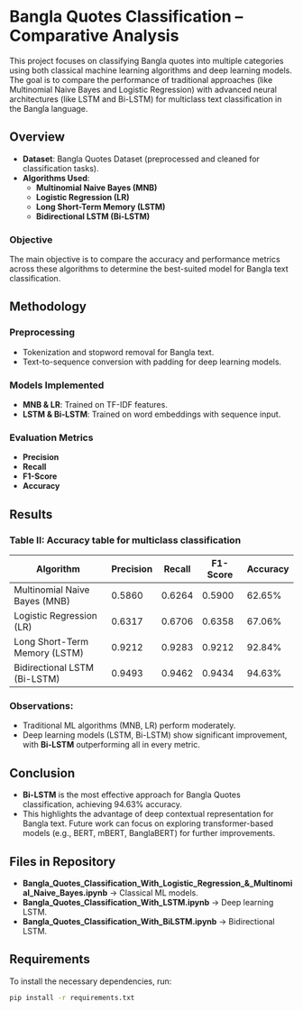
# Bangla Quotes Classification – Comparative Analysis
This project focuses on classifying Bangla quotes into multiple categories using both classical machine learning algorithms and deep learning models. The goal is to compare the performance of traditional approaches (like Multinomial Naive Bayes and Logistic Regression) with advanced neural architectures (like LSTM and Bi-LSTM) for multiclass text classification in the Bangla language.
## Overview
- **Dataset**: Bangla Quotes Dataset (preprocessed and cleaned for classification tasks).
- **Algorithms Used**:
  - **Multinomial Naive Bayes (MNB)**
  - **Logistic Regression (LR)**
  - **Long Short-Term Memory (LSTM)**
  - **Bidirectional LSTM (Bi-LSTM)**
### Objective
The main objective is to compare the accuracy and performance metrics across these algorithms to determine the best-suited model for Bangla text classification.
## Methodology
### Preprocessing
- Tokenization and stopword removal for Bangla text.
- Text-to-sequence conversion with padding for deep learning models.
### Models Implemented
- **MNB & LR**: Trained on TF-IDF features.
- **LSTM & Bi-LSTM**: Trained on word embeddings with sequence input.
### Evaluation Metrics
- **Precision**
- **Recall**
- **F1-Score**
- **Accuracy**
## Results
### Table II: Accuracy table for multiclass classification
| Algorithm                             | Precision | Recall | F1-Score | Accuracy  |
|---------------------------------------|-----------|--------|----------|-----------|
| Multinomial Naive Bayes (MNB)         | 0.5860    | 0.6264 | 0.5900   | 62.65%    |
| Logistic Regression (LR)              | 0.6317    | 0.6706 | 0.6358   | 67.06%    |
| Long Short-Term Memory (LSTM)         | 0.9212    | 0.9283 | 0.9212   | 92.84%    |
| Bidirectional LSTM (Bi-LSTM)          | 0.9493    | 0.9462 | 0.9434   | 94.63%    |
### Observations:
- Traditional ML algorithms (MNB, LR) perform moderately.
- Deep learning models (LSTM, Bi-LSTM) show significant improvement, with **Bi-LSTM** outperforming all in every metric.
## Conclusion
- **Bi-LSTM** is the most effective approach for Bangla Quotes classification, achieving 94.63% accuracy.
- This highlights the advantage of deep contextual representation for Bangla text.
Future work can focus on exploring transformer-based models (e.g., BERT, mBERT, BanglaBERT) for further improvements.
## Files in Repository
- **Bangla_Quotes_Classification_With_Logistic_Regression_&_Multinomial_Naive_Bayes.ipynb** → Classical ML models.
- **Bangla_Quotes_Classification_With_LSTM.ipynb** → Deep learning LSTM.
- **Bangla_Quotes_Classification_With_BiLSTM.ipynb** → Bidirectional LSTM.
## Requirements
To install the necessary dependencies, run:
```bash
pip install -r requirements.txt
```
